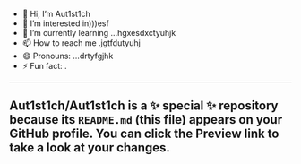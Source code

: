 - 👋 Hi, I’m Aut1st1ch 
- 👀 I’m interested in)))esf
- 🌱 I’m currently learning ...hgxesdxctyuhjk
- 📫 How to reach me .jgtfdutyuhj
- 😄 Pronouns: ...drtyfgjhk
- ⚡ Fun fact: .
---
Aut1st1ch/Aut1st1ch is a ✨ special ✨ repository because its `README.md` (this file) appears on your GitHub profile.
You can click the Preview link to take a look at your changes.
---
